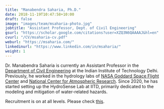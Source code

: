 ```yaml
---
title: "Manabendra Saharia, Ph.D."
date: 2018-11-19T10:47:58+10:00
draft: false
image: "images/team/msaharia-photo.jpg"
jobtitle: "Assistant Professor, Dept. of Civil Engineering"
gsurl: "https://scholar.google.com/citations?user=XZQ3N6QAAAAJ&hl=en"
cvurl: "/CV/msaharia-cv.pdf"
weburl: "https://msaharia.com/"
linkedinurl: "https://www.linkedin.com/in/msaharia/"
weight: 1
---
```


Dr. Manabendra Saharia is currently an Assistant Professor in the [Department of Civil Engineering](http://civil.iitd.ac.in/index.php?lmenuid=faculty) at the Indian Institute of Technology Delhi. Previously, he worked in the hydrology labs of [NASA Goddard Space Flight Center](https://science.gsfc.nasa.gov/earth/hydrology/) and [National Center for Atmospheric Research](https://ncar.github.io/hydrology/). Since 2020, he has started setting up the HydroSense Lab at IITD, primarily dedicated to the modeling and mitigation of water-related hazards.

Recruitment is on at all levels. Please check [this](https://hydrosenselab.github.io/join/).

